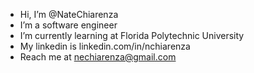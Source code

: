 - Hi, I’m @NateChiarenza
- I’m a software engineer
- I’m currently learning at Florida Polytechnic University
- My linkedin is linkedin.com/in/nchiarenza
- Reach me at nechiarenza@gmail.com

<!---
NateChiarenza/NateChiarenza is a ✨ special ✨ repository because its `README.md` (this file) appears on your GitHub profile.
You can click the Preview link to take a look at your changes.
--->
